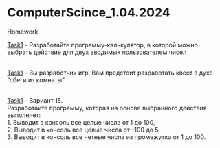 # ComputerScince_1.04.2024
Homework

[Task1](https://github.com/npokhodnya/ComputerScince_1.04.2024/tree/main/Task1/src/Main.java) -  Разработайте программу-калькулятор, в которой можно выбрать действие для двух вводимых пользователем чисел<br /><br />

[Task1](https://github.com/npokhodnya/ComputerScince_1.04.2024/tree/main/Task2/src/Main.java) - Вы разработчик игр. Вам предстоит разработать квест в духе “сбеги из комнаты”<br /><br />

[Task1](https://github.com/npokhodnya/ComputerScince_1.04.2024/tree/main/Task3/src/Main.java) - Вариант 15. <br />Разработайте программу, которая на основе выбранного действия выполняет: <br />1. Выводит в консоль все целые числа от 1 до 100, <br />2. Выводит в консоль все целые числа от -100 до 5, <br />3. Выводит в консоль все четные числа из промежутка от 1 до 100.
